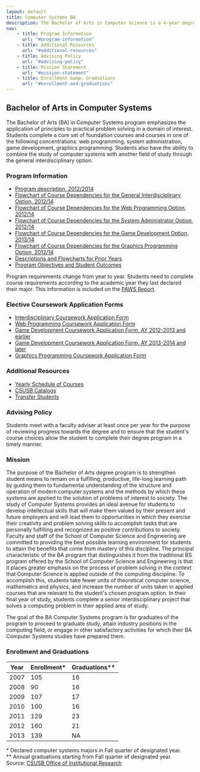 ```yaml
---
layout: default
title: Computer Systems BA
description: The Bachelor of Arts in Computer Science is a 4-year degree focused on applied computing in the context of a specific application area.
nav:
    - title: Program Information
      url: "#program-information"
    - title: Additional Resources
      url: "#additional-resources"
    - title: Advising Policy
      url: "#advising-policy"
    - title: Mission Statement
      url: "#mission-statement"
    - title: Enrollment &amp; Graduations
      url: "#enrollment-and-graduations"
---
```


## Bachelor of Arts in <strong>Computer Systems</strong>

The Bachelor of Arts (BA) in Computer Systems program emphasizes the application of principles to practical problem solving in a domain of interest. Students complete a core set of foundation courses and courses in one of the following concentrations: web programming, system administration, game development, graphics programming. Students also have the ability to combine the study of computer systems with another field of study through the general interdisciplinary option.

### Program Information

- [Program description, 2012/2014][description-12-14]
- [Flowchart of Course Dependencies for the General Interdisciplinary Option, 2012/14][inter-12]
- [Flowchart of Course Dependencies for the Web Programming Option, 2012/14][web-12]
- [Flowchart of Course Dependencies for the System Administrator Option, 2012/14][system-12]
- [Flowchart of Course Dependencies for the Game Development Option, 2013/14][game-13]
- [Flowchart of Course Dependencies for the Graphics Programming Option, 2012/14][graphics-12]
- [Descriptions and Flowcharts for Prior Years][archive]
- [Program Objectives and Student Outcomes][outcomes]

Program requirements change from year to year. Students need to complete course requirements according to the academic year they last declared their major. This information is included on the [PAWS Report][paws].

### Elective Coursework Application Forms

- [Interdisciplinary Coursework Application Form][inter-app]
- [Web Programming Coursework Application Form][web-app]
- [Game Development Coursework Application Form, AY 2012-2013 and earlier][game-app-12-13]
- [Game Development Coursework Application Form, AY 2013-2014 and later][game-app-13-14]
- [Graphics Programming Coursework Application Form][graphics-app]

### Additional Resources

- [Yearly Schedule of Courses][yearly-schedule]
- [CSUSB Catalogs][catalog]
- [Transfer Students][transfer]

### Advising Policy

Students meet with a faculty adviser at least once per year for the purpose of reviewing progress towards the degree and to ensure that the student's course choices allow the student to complete their degree program in a timely manner.

### Mission

The purpose of the Bachelor of Arts degree program is to strengthen student means to remain on a fulfilling, productive, life-long learning path by guiding them to fundamental understanding of the structure and operation of modern computer systems and the methods by which these systems are applied to the solution of problems of interest to society. The study of Computer Systems provides an ideal avenue for students to develop intellectual skills that will make them valued by their present and future employers and will lead them to opportunities in which they exercise their creativity and problem solving skills to accomplish tasks that are personally fulfilling and recognized as positive contributions to society. Faculty and staff of the School of Computer Science and Engineering are committed to providing the best possible learning environment for students to attain the benefits that come from mastery of this discipline. The principal characteristic of the BA program that distinguishes it from the traditional BS program offered by the School of Computer Science and Engineering is that it places greater emphasis on the process of problem solving in the context that Computer Science is applied outside of the computing discipline. To accomplish this, students take fewer units of theoretical computer science, mathematics and physics, and increase the number of units taken in applied courses that are relevant to the student's chosen program option. In their final year of study, students complete a senior interdisciplinary project that solves a computing problem in their applied area of study.

The goal of the BA Computer Systems program is for graduates of the program to proceed to graduate study, attain industry positions in the computing field, or engage in other satisfactory activities for which their BA Computer Systems studies have prepared them.

### Enrollment and Graduations

<table class="enrollment">
  <thead>
    <tr> <th>Year</th> <th>Enrollment*</th> <th>Graduations**</th> </tr>
  </thead>
  <tbody>
    <tr> <td>2007</td> <td>105</td> <td>16</td> </tr>
    <tr> <td>2008</td> <td> 90</td> <td>16</td> </tr>
    <tr> <td>2009</td> <td>107</td> <td>17</td> </tr>
    <tr> <td>2010</td> <td>100</td> <td>16</td> </tr>
    <tr> <td>2011</td> <td>129</td> <td>23</td> </tr>
    <tr> <td>2012</td> <td>160</td> <td>21</td> </tr>
    <tr> <td>2013</td> <td>139</td> <td>NA</td> </tr>
  </tbody>
</table>
<caption>
  * Declared computer systems majors in Fall quarter of designated year. <br>
  ** Annual graduations starting from Fall quarter of designated year. <br>
  Source: <a href="http://ir.csusb.edu/">CSUSB Office of Institutional Research</a>
</caption>


[paws]: http://cms.csusb.edu/ehelp/sa/Paws.jsp

[inter-12]: flowcharts/ba-inter-flowchart-2012.pdf
[game-13]: flowcharts/ba-game-flowchart-2013.pdf
[graphics-12]: flowcharts/ba-graphics-flowchart-2012.pdf
[system-12]: flowcharts/ba-system-flowchart-2012.pdf
[web-12]: flowcharts/ba-web-flowchart-2012.pdf
[description-12-14]: ../computer-science/cs_description_2012_2014.pdf

[archive]: ../computer-systems-archive/
[outcomes]: computer-systems-objectives-and-outcomes.pdf

[inter-app]: forms/interdisciplinary-coursework-2011-present.pdf
[web-app]: forms/web-coursework-2012-present.pdf
[game-app-12-13]: forms/game-coursework-2012-2013.pdf
[game-app-13-14]: forms/game-coursework-2013-present.pdf
[graphics-app]: forms/graphics-coursework-2012-present.pdf

[yearly-schedule]: ../Yearly_schedule_of_courses.pdf
[catalog]: http://catalog.csusb.edu/
[transfer]: ../../transfer/
[senior-project]: cse_482/

